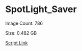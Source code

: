 # SpotLight_Saver

Image Count: 786

Size: 0.482 GB

[Script Link](https://github.com/liuyal/Archive/blob/master/Python/Utilities/Miscellaneous/spotlight_saver.py)